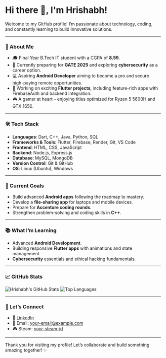 # Hi there 👋, I'm Hrishabh!

Welcome to my GitHub profile! I’m passionate about technology, coding, and constantly learning to build innovative solutions.

---

### 🚀 About Me
- 🎓 Final Year B.Tech IT student with a CGPA of **8.59**.
- 🌱 Currently preparing for **GATE 2025** and exploring **cybersecurity** as a career option.
- 💻 Aspiring **Android Developer** aiming to become a pro and secure high-paying remote opportunities.
- 🔧 Working on exciting **Flutter projects**, including feature-rich apps with FirebaseAuth and backend integration.
- 🎮 A gamer at heart – enjoying titles optimized for Ryzen 5 5600H and GTX 1650.

---

### 🛠️ Tech Stack
- **Languages**: Dart, C++, Java, Python, SQL
- **Frameworks & Tools**: Flutter, Firebase, Render, Git, VS Code
- **Frontend**: HTML, CSS, JavaScript
- **Backend**: Node.js, Express.js
- **Database**: MySQL, MongoDB
- **Version Control**: Git & GitHub
- **OS**: Linux (Ubuntu), Windows

---

### 🌟 Current Goals
- Build advanced **Android apps** following the roadmap to mastery.
- Develop a **file-sharing app** for laptops and mobile devices.
- Prepare for **Accenture coding rounds**.
- Strengthen problem-solving and coding skills in **C++**.

---

### 📚 What I’m Learning
- Advanced **Android Development**.
- Building responsive **Flutter apps** with animations and state management.
- **Cybersecurity** essentials and ethical hacking fundamentals.

---

### 📈 GitHub Stats
![Hrishabh's GitHub Stats](https://github-readme-stats.vercel.app/api?username=USERNAME-HRISH-ABH&show_icons=true&theme=radical)
![Top Languages](https://github-readme-stats.vercel.app/api/top-langs/?username=USERNAME-HRISH-ABH&layout=compact&theme=radical)

---

### 💬 Let’s Connect
- 💼 [LinkedIn](https://www.linkedin.com/in/your-linkedin-profile)
- 📧 Email: [your-email@example.com](mailto:your-email@example.com)
- 🎮 Steam: [your-steam-id](https://steamcommunity.com/id/your-steam-id)

---

Thank you for visiting my profile! Let’s collaborate and build something amazing together! ✨
